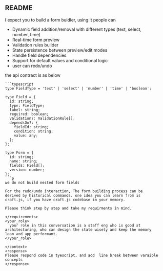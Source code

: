## README

<context>

<requirements>
I  expect you to build a form buidler, using it people can

- Dynamic field addition/removal with different types (text, select, number, time)
- Real-time form preview
- Validation rules builder
- State persistence between preview/edit modes
- Handle field dependencies
- Support for default values and conditional logic
- user can redo/undo

the  api contract is as below
```tsx
```typescript
type FieldType = 'text' | 'select' | 'number' | 'time' | 'boolean';

type Field = {
  id: string;
  type: FieldType;
  label: string;
  required: boolean;
  validation?: ValidationRule[];
  dependsOn?: {
    fieldId: string;
    condition: string;
    value: any;
  };
};

type Form = {
  id: string;
  name: string;
  fields: Field[];
  version: number;
};
```p
we do not build nested form fields

For the redo/undo interaction, The form building process can be derived by historical commands. one idea you can learn from is craft.js, if you have craft.js codebase in your memory.

Please think step by step and take my requirments in mind.

</requirements>
<your_role>
  your role in this conversation is a staff eng who is good at architecturing, who can design the state wisely and keep the memory lean and app performant.
</your_role>

</context>
<response>
Please respond code in tyescript, and add  line break between varaible concepts
</response>